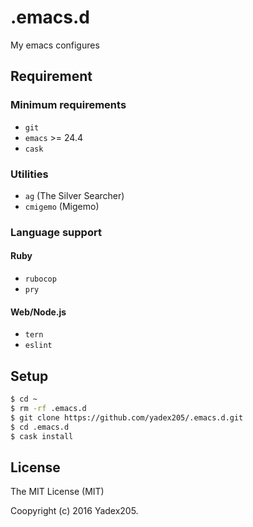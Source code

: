 .emacs.d
===

My emacs configures


Requirement
---

### Minimum requirements
- `git`
- `emacs` >= 24.4
- `cask`

### Utilities
- `ag` (The Silver Searcher)
- `cmigemo` (Migemo)

### Language support
#### Ruby
- `rubocop`
- `pry`

#### Web/Node.js
- `tern`
- `eslint`


Setup
---

```bash
$ cd ~  
$ rm -rf .emacs.d  
$ git clone https://github.com/yadex205/.emacs.d.git  
$ cd .emacs.d  
$ cask install
```


License
---

The MIT License (MIT)

Coopyright (c) 2016 Yadex205.
